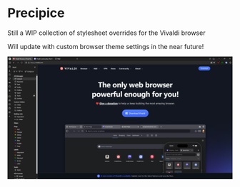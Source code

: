 # Precipice

Still a WIP collection of stylesheet overrides for the Vivaldi browser

Will update with custom browser theme settings in the near future!

![screenshot](https://github.com/JJohnson1988/Precipice/blob/master/!precipice.png?raw=true)
